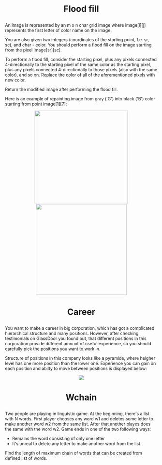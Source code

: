 #
# <p align="center">Flood fill</p>

An image is represented by an m x n char grid image where image[i][j] represents the first letter of color name on the image.

You are also given two integers (coordinates of the starting point, f.e. sr, sc), and char - color. You should perform a flood fill on the image starting from the pixel image[sr][sc].

To perform a flood fill, consider the starting pixel, plus any pixels connected 4-directionally to the starting pixel of the same color as the starting pixel, plus any pixels connected 4-directionally to those pixels (also with the same color), and so on. Replace the color of all of the aforementioned pixels with new color.

Return the modified image after performing the flood fill.

Here is an example of repainting image from gray ('G') into black ('B') color starting from point image[1][7]:

<p align="center">
<img width="308" src="https://user-images.githubusercontent.com/92269527/207987517-79a9457e-875a-42c0-b5a1-3794a7451b5f.png"> 
<img width="300" src="https://user-images.githubusercontent.com/92269527/207987628-207150dd-cfd1-48dc-ac2e-d9ad605e60f2.png">
</p>

#
# <p align="center">Career</p>

You want to make a career in big corporation, which has got a complicated hierarchical structure and many positions. However, after checking testimonials on GlassDoor you found out, that different positions in this corporation provide different amount of useful experience, so you should carefully pick the positions you want to work in.

Structure of positions in this company looks like a pyramide, where heigher level has one more position than the lower one. Experience you can gain on each position and abilty to move between positions is displayed below:
<p align="center">
<img src="https://user-images.githubusercontent.com/92269527/207985462-d3c7be3c-8003-4d74-b8da-e184116c9a18.png">
</p>

# 
# <p align="center">Wchain</p>
Two people are playing in linguistic game. At the beginning, there's a list with N words. First player chooses any word w1 and deletes some letter to make another word w2 from the same list. After that another playes does the same with the word w2.
Game ends in one of the two following ways:
* Remains the word consisting of only one letter
* It's unreal to delete any letter to make another word from the list.

Find the length of maximum chain of words that can be created from defined list of words.
